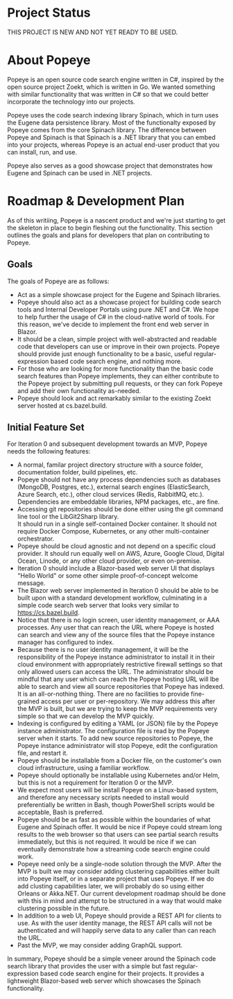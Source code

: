 # Project Status
THIS PROJECT IS NEW AND NOT YET READY TO BE USED.

# About Popeye
Popeye is an open source code search engine written in C#, inspired by the open source
project Zoekt, which is written in Go. We wanted something with similar functionality
that was written in C# so that we could better incorporate the technology into our projects.

Popeye uses the code search indexing library Spinach, which in turn uses the Eugene data
persistence library. Most of the functionalty exposed by Popeye comes from the core Spinach 
library. The difference between Popeye and Spinach is that Spinach is a .NET library that 
you can embed into your projects, whereas Popeye is an actual end-user product that you can 
install, run, and use.

Popeye also serves as a good showcase project that demonstrates how Eugene and Spinach can
be used in .NET projects.

# Roadmap & Development Plan
As of this writiing, Popeye is a nascent product and we're just starting to get the skeleton
in place to begin fleshing out the functionality. This section outlines the goals and plans
for developers that plan on contributing to Popeye.

## Goals
The goals of Popeye are as follows:

* Act as a simple showcase project for the Eugene and Spinach libraries.
* Popeye should also act as a showcase project for building code search tools and
  Internal Developer Portals using pure .NET and C#. We hope to help further the 
  usage of C# in the cloud-native world of tools. For this reason, we've decide to
  implement the front end web server in Blazor.
* It should be a clean, simple project with well-abstracted and readable code that
  developers can use or improve in their own projects. Popeye should provide just enough
  functionality to be a basic, useful regular-expression based code search engine, and
  nothing more.
* For those who are looking for more functionality than the basic code search features
  than Popeye implements, they can either contribute to the Popeye project by submitting
  pull requests, or they can fork Popeye and add their own functionality as-needed.
* Popeye should look and act remarkably similar to the existing Zoekt server hosted at
  cs.bazel.build.

## Initial Feature Set
For Iteration 0 and subsequent development towards an MVP, Popeye needs the following
features:

* A normal, familar project directory structure with a source folder, documentation folder,
  build pipelines, etc.
* Popeye should not have any process dependencies such as databases (MongoDB, Postgres, etc.),
  external search engines (ElasticSearch, Azure Search, etc.), other cloud services
  (Redis, RabbitMQ, etc.). Dependencies are embeddable libraries, NPM packages, etc., are fine.
* Accessing git repositories should be done either using the git command line tool or the
  LibGit2Sharp library.  
  It should run in a single self-contained Docker container. It should not require Docker Compose,
  Kubernetes, or any other multi-container orchestrator.
* Popeye should be cloud agnostic and not depend on a specific cloud provider. It should run
  equally well on AWS, Azure, Google Cloud, Digital Ocean, Linode, or any other cloud provider,
  or even on-premise.  
* Iteration 0 should include a Blazor-based web server UI that displays "Hello World" or some
  other simple proof-of-concept welcome message.
* The Blazor web server implemented in Iteration 0 should be able to be built upon with a 
  standard development workflow, culminating in a simple code search web server that looks
  very similar to https://cs.bazel.build.
* Notice that there is no login screen, user identity management, or AAA processes. Any user
  that can reach the URL where Popeye is hosted can search and view any of the source files
  that the Popeye instance manager has configured to index.
* Because there is no user identity management, it will be the responsibility of the Popeye
  instance administrator to install it in their cloud environment with appropriately restrictive
  firewall settings so that only allowed users can access the URL. The administrator should be
  mindful that any user which can reach the Popeye hosting URL will lbe able to search and view
  all source repositories that Popeye has indexed. It is an all-or-nothing thing. There are no
  facilities to provide fine-grained access per user or per-repository. We may address this after
  the MVP is built, but we are trying to keep the MVP requirements very simple so that we can
  develop the MVP quickly.  
* Indexing is configured by editing a YAML (or JSON) file by the Popeye instance administrator.
  The configuration file is read by the Popeye server when it starts. To add new source repositories
  to Popeye, the Popeye instance administrator will stop Popeye, edit the configuration file,
  and restart it.
* Popeye should be installable from a Docker file, on the customer's own cloud infrastructure,
  using a familiar workflow.
* Popeye should optionally be installable using Kubernetes and/or Helm, but this is not a 
  requirement for Iteration 0 or the MVP.
* We expect most users will be install Popeye on a Linux-based system, and therefore any necessary
  scripts needed to install would preferentially be written in Bash, though PowerShell scripts
  would be acceptable, Bash is preferred.
* Popeye should be as fast as possible within the boundaries of what Eugene and Spinach offer.
  It would be nice if Popeye could stream long results to the web browser so that users can see
  partial search results immediately, but this is not required. It would be nice if we can
  eventually demonstrate how a streaming code search engine could work.
* Popeye need only be a single-node solution through the MVP. After the MVP is built we may
  consider adding clustering capabilities either built into Popeye itself, or in a separate
  project that uses Popeye. If we do add clusting capabilities later, we will probably do so
  using either Orleans or Akka.NET. Our current development roadmap should be done with this
  in mind and attempt to be structured in a way that would make clustering possible in the future.
* In addition to a web UI, Popeye should provide a REST API for clients to use. As with the user
  identity manage, the REST API calls will not be authenticated and will happily serve data to
  any caller than can reach the URL.
* Past the MVP, we may consider adding GraphQL support.    

In summary, Popeye should be a simple veneer around the Spinach code search library that provides
the user with a simple but fast regular-expression based code search engine for their projects.
It provides a lightweight Blazor-based web server which showcases the Spinach functionality.        
